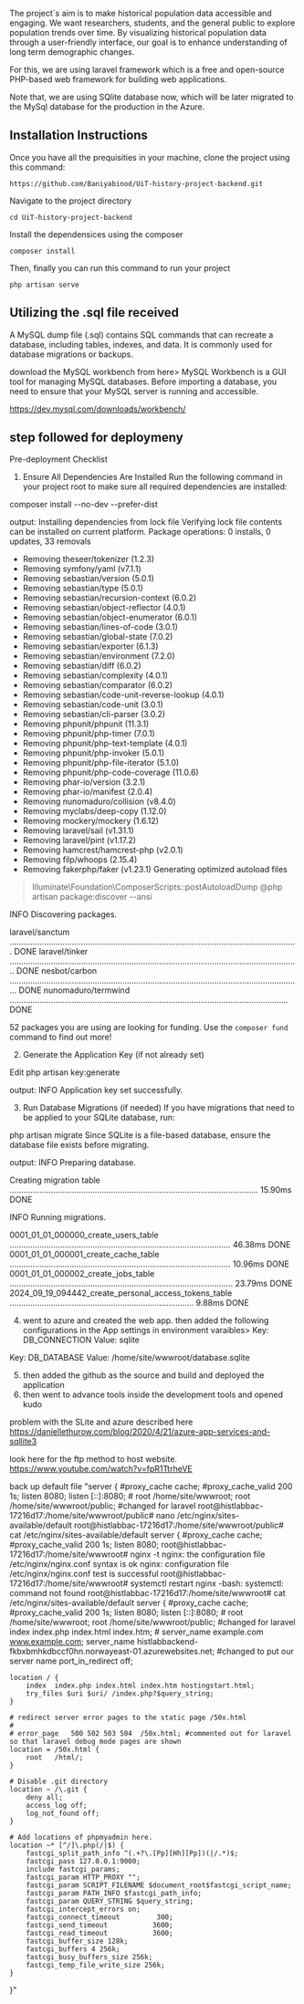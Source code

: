 The project`s aim is to make historical population data accessible and engaging. We want researchers, students, and the general public to explore population trends over time. By visualizing historical population data through a user-friendly interface, our goal is to enhance understanding of long term demographic changes.

For this, we are using  laravel framework which is a free and open-source PHP-based web framework for building web applications.


Note that, we are using SQlite database now, which will be later migrated to the MySql database for the production in the Azure.


## Installation Instructions
Once you have all the prequisities in your machine, clone the project using this command:

`https://github.com/Baniyabinod/UiT-history-project-backend.git`

Navigate to the project directory 

`cd UiT-history-project-backend`

Install the dependensices using the composer

`composer install`

Then, finally you can run this command to run your project

`php artisan serve`


## Utilizing the .sql file received
A MySQL dump file (.sql) contains SQL commands that can recreate a database, including tables, indexes, and data. It is commonly used for database migrations or backups.

download the MySQL workbench from here>
MySQL Workbench is a GUI tool for managing MySQL databases. Before importing a database, you need to ensure that your MySQL server is running and accessible.

https://dev.mysql.com/downloads/workbench/



## step followed for deploymeny
Pre-deployment Checklist
1. Ensure All Dependencies Are Installed
Run the following command in your project root to make sure all required dependencies are installed:

composer install --no-dev --prefer-dist

output:
Installing dependencies from lock file
Verifying lock file contents can be installed on current platform.
Package operations: 0 installs, 0 updates, 33 removals
  - Removing theseer/tokenizer (1.2.3)
  - Removing symfony/yaml (v7.1.1)
  - Removing sebastian/version (5.0.1)
  - Removing sebastian/type (5.0.1)
  - Removing sebastian/recursion-context (6.0.2)
  - Removing sebastian/object-reflector (4.0.1)
  - Removing sebastian/object-enumerator (6.0.1)
  - Removing sebastian/lines-of-code (3.0.1)
  - Removing sebastian/global-state (7.0.2)
  - Removing sebastian/exporter (6.1.3)
  - Removing sebastian/environment (7.2.0)
  - Removing sebastian/diff (6.0.2)
  - Removing sebastian/complexity (4.0.1)
  - Removing sebastian/comparator (6.0.2)
  - Removing sebastian/code-unit-reverse-lookup (4.0.1)
  - Removing sebastian/code-unit (3.0.1)
  - Removing sebastian/cli-parser (3.0.2)
  - Removing phpunit/phpunit (11.3.1)
  - Removing phpunit/php-timer (7.0.1)
  - Removing phpunit/php-text-template (4.0.1)
  - Removing phpunit/php-invoker (5.0.1)
  - Removing phpunit/php-file-iterator (5.1.0)
  - Removing phpunit/php-code-coverage (11.0.6)
  - Removing phar-io/version (3.2.1)
  - Removing phar-io/manifest (2.0.4)
  - Removing nunomaduro/collision (v8.4.0)
  - Removing myclabs/deep-copy (1.12.0)
  - Removing mockery/mockery (1.6.12)
  - Removing laravel/sail (v1.31.1)
  - Removing laravel/pint (v1.17.2)
  - Removing hamcrest/hamcrest-php (v2.0.1)
  - Removing filp/whoops (2.15.4)
  - Removing fakerphp/faker (v1.23.1)
Generating optimized autoload files
> Illuminate\Foundation\ComposerScripts::postAutoloadDump
> @php artisan package:discover --ansi

   INFO  Discovering packages.

  laravel/sanctum ............................................................................................................................. DONE
  laravel/tinker .............................................................................................................................. DONE
  nesbot/carbon ............................................................................................................................... DONE
  nunomaduro/termwind ......................................................................................................................... DONE

52 packages you are using are looking for funding.
Use the `composer fund` command to find out more!

2. Generate the Application Key (if not already set)

Edit
php artisan key:generate

output:
   INFO  Application key set successfully.

3. Run Database Migrations (if needed)
If you have migrations that need to be applied to your SQLite database, run:

php artisan migrate
Since SQLite is a file-based database, ensure the database file exists before migrating.

output:
  INFO  Preparing database.

  Creating migration table ............................................................................................................ 15.90ms DONE

   INFO  Running migrations.

  0001_01_01_000000_create_users_table ................................................................................................ 46.38ms DONE
  0001_01_01_000001_create_cache_table ................................................................................................ 10.96ms DONE
  0001_01_01_000002_create_jobs_table ................................................................................................. 23.79ms DONE
  2024_09_19_094442_create_personal_access_tokens_table ................................................................................ 9.88ms DONE

  4. went to azure and created the web app.
  then added the following configurations in the App settings in environment varaibles>
Key: DB_CONNECTION
Value: sqlite

Key: DB_DATABASE
Value: /home/site/wwwroot/database.sqlite

5. then added the github as the source and build and deployed the application
6. then went to advance tools inside the development tools and opened kudo

problem with the SLite and azure described here
https://daniellethurow.com/blog/2020/4/21/azure-app-services-and-sqllite3

look here for the ftp method to host website.
https://www.youtube.com/watch?v=fpR1TtrheVE


back up default file
"server {
    #proxy_cache cache;
        #proxy_cache_valid 200 1s;
    listen 8080;
    listen [::]:8080;
    # root /home/site/wwwroot;
    root /home/site/wwwroot/public; #changed for laravel
root@histlabbac-17216d17:/home/site/wwwroot/public# nano /etc/nginx/sites-available/default
root@histlabbac-17216d17:/home/site/wwwroot/public# cat /etc/nginx/sites-available/default
server {
    #proxy_cache cache;
        #proxy_cache_valid 200 1s;
    listen 8080;
root@histlabbac-17216d17:/home/site/wwwroot# nginx -t
nginx: the configuration file /etc/nginx/nginx.conf syntax is ok
nginx: configuration file /etc/nginx/nginx.conf test is successful
root@histlabbac-17216d17:/home/site/wwwroot# systemctl restart nginx
-bash: systemctl: command not found
root@histlabbac-17216d17:/home/site/wwwroot# cat /etc/nginx/sites-available/default
server {
    #proxy_cache cache;
        #proxy_cache_valid 200 1s;
    listen 8080;
    listen [::]:8080;
    # root /home/site/wwwroot;
    root /home/site/wwwroot/public; #changed for laravel
    index  index.php index.html index.htm;
    # server_name  example.com www.example.com;
    server_name histlabbackend-fkbxbmhkdbccf0hn.norwayeast-01.azurewebsites.net; #changed to put our server name
    port_in_redirect off;

    location / {            
        index  index.php index.html index.htm hostingstart.html;
        try_files $uri $uri/ /index.php?$query_string;
    }

    # redirect server error pages to the static page /50x.html
    #
    # error_page   500 502 503 504  /50x.html; #commented out for laravel so that laravel debug mode pages are shown
    location = /50x.html {
        root   /html/;
    }
    
    # Disable .git directory
    location ~ /\.git {
        deny all;
        access_log off;
        log_not_found off;
    }

    # Add locations of phpmyadmin here.
    location ~* [^/]\.php(/|$) {
        fastcgi_split_path_info ^(.+?\.[Pp][Hh][Pp])(|/.*)$;
        fastcgi_pass 127.0.0.1:9000;
        include fastcgi_params;
        fastcgi_param HTTP_PROXY "";
        fastcgi_param SCRIPT_FILENAME $document_root$fastcgi_script_name;
        fastcgi_param PATH_INFO $fastcgi_path_info;
        fastcgi_param QUERY_STRING $query_string;
        fastcgi_intercept_errors on;
        fastcgi_connect_timeout         300; 
        fastcgi_send_timeout           3600; 
        fastcgi_read_timeout           3600;
        fastcgi_buffer_size 128k;
        fastcgi_buffers 4 256k;
        fastcgi_busy_buffers_size 256k;
        fastcgi_temp_file_write_size 256k;
    }
}"
